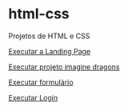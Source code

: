 # html-css
Projetos de HTML e CSS 

  <a href="https://philipepereira10.github.io/html-css/landingpage/index.html"> Executar a Landing Page</a>

   <a href="https://philipepereira10.github.io/html-css/projeto-imagine-dragons/index.html"> Executar projeto imagine dragons</a>

   <a href="https://philipepereira10.github.io/html-css/exercicioformulario/index.html"> Executar formulário</a>

   <a href="https://philipepereira10.github.io/html-css/loginhtmlcss/index.html"> Executar Login</a>


  

    
